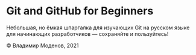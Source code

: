 # Git and GitHub for Beginners

Небольшая, но ёмкая шпаргалка для изучающих Git на русском языке для начинающих разработчиков — сохраняйте и пользуйтесь!

© Владимир Моденов, 2021